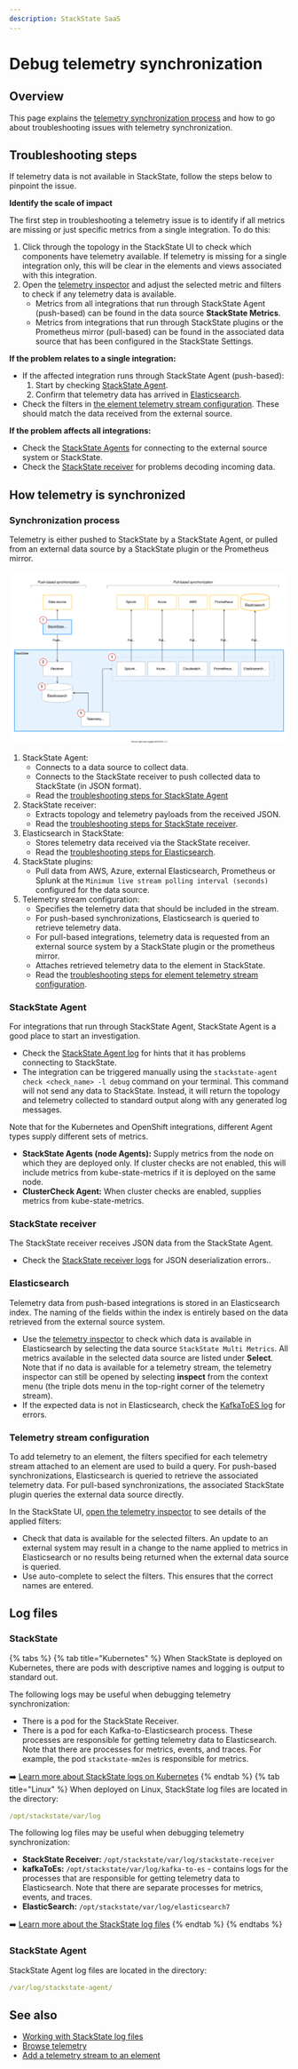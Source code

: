 ```yaml
---
description: StackState SaaS
---
```


# Debug telemetry synchronization

## Overview

This page explains the [telemetry synchronization process](#synchronization-process) and how to go about troubleshooting issues with telemetry synchronization.

## Troubleshooting  steps

If telemetry data is not available in StackState, follow the steps below to pinpoint the issue.

**Identify the scale of impact**

The first step in troubleshooting a telemetry issue is to identify if all metrics are missing or just specific metrics from a single integration. To do this: 

1. Click through the topology in the StackState UI to check which components have telemetry available. If telemetry is missing for a single integration only, this will be clear in the elements and views associated with this integration. 
2. Open the [telemetry inspector](/use/metrics-and-events/browse-telemetry.md) and adjust the selected metric and filters to check if any telemetry data is available.
   * Metrics from all integrations that run through StackState Agent (push-based) can be found in the data source **StackState Metrics**. 
   * Metrics from integrations that run through StackState plugins or the Prometheus mirror (pull-based) can be found in the associated data source that has been configured in the StackState Settings. 

**If the problem relates to a single integration:**

* If the affected integration runs through StackState Agent (push-based):
  1. Start by checking [StackState Agent](#stackstate-agent).
  2. Confirm that telemetry data has arrived in [Elasticsearch](#elasticsearch).
* Check the filters in [the element telemetry stream configuration](#telemetry-stream-configuration). These should match the data received from the external source.

**If the problem affects all integrations:**

* Check the [StackState Agents](#stackstate-agent) for connecting to the external source system or StackState.
* Check the [StackState receiver](#stackstate-receiver) for problems decoding incoming data.

## How telemetry is synchronized

### Synchronization process

Telemetry is either pushed to StackState by a StackState Agent, or pulled from an external data source by a StackState plugin or the Prometheus mirror.

![Telemetry synchronization process](/.gitbook/assets/telemetry-sync.svg)

1. StackState Agent:
   * Connects to a data source to collect data.
   * Connects to the StackState receiver to push collected data to StackState (in JSON format).
   * Read the [troubleshooting steps for StackState Agent](#stackstate-agent)
2. StackState receiver:
   * Extracts topology and telemetry payloads from the received JSON.
   * Read the [troubleshooting steps for StackState receiver](#stackstate-receiver).
3. Elasticsearch in StackState:
   * Stores telemetry data received via the StackState receiver. 
   * Read the [troubleshooting steps for Elasticsearch](#elasticsearch). 
4. StackState plugins:
   * Pull data from AWS, Azure, external Elasticsearch, Prometheus or Splunk at the `Minimum live stream polling interval (seconds)` configured for the data source.
5. Telemetry stream configuration:
   * Specifies the telemetry data that should be included in the stream.
   * For push-based synchronizations, Elasticsearch is queried to retrieve telemetry data.
   * For pull-based integrations, telemetry data is requested from an external source system by a StackState plugin or the prometheus mirror.
   * Attaches retrieved telemetry data to the element in StackState.
   * Read the [troubleshooting steps for element telemetry stream configuration](#telemetry-stream-configuration).

### StackState Agent

For integrations that run through StackState Agent, StackState Agent is a good place to start an investigation.
- Check the [StackState Agent log](#stackstate-agent) for hints that it has problems connecting to StackState.
- The integration can be triggered manually using the `stackstate-agent check <check_name> -l debug` command on your terminal. This command will not send any data to StackState. Instead, it will return the topology and telemetry collected to standard output along with any generated log messages.

Note that for the Kubernetes and OpenShift integrations, different Agent types supply different sets of metrics. 

- **StackState Agents (node Agents):** Supply metrics from the node on which they are deployed only. If cluster checks are not enabled, this will include metrics from kube-state-metrics if it is deployed on the same node.
- **ClusterCheck Agent:** When cluster checks are enabled, supplies metrics from kube-state-metrics.

### StackState receiver

The StackState receiver receives JSON data from the StackState Agent. 

- Check the [StackState receiver logs](#stackstate) for JSON deserialization errors..

### Elasticsearch

Telemetry data from push-based integrations is stored in an Elasticsearch index. The naming of the fields within the index is entirely based on the data retrieved from the external source system.

- Use the [telemetry inspector](/use/metrics-and-events/browse-telemetry.md) to check which data is available in Elasticsearch by selecting the data source `StackState Multi Metrics`. All metrics available in the selected data source are listed under **Select**.  Note that if no data is available for a telemetry stream, the telemetry inspector can still be opened by selecting **inspect** from the context menu (the triple dots menu in the top-right corner of the telemetry stream). 
- If the expected data is not in Elasticsearch, check the [KafkaToES log](#stackstate) for errors.

### Telemetry stream configuration

To add telemetry to an element, the filters specified for each telemetry stream attached to an element are used to build a query. For push-based synchronizations, Elasticsearch is queried to retrieve the associated telemetry data. For pull-based synchronizations, the associated StackState plugin queries the external data source directly. 

In the StackState UI, [open the telemetry inspector](/use/metrics-and-events/browse-telemetry.md) to see details of the applied filters:

- Check that data is available for the selected filters. An update to an external system may result in a change to the name applied to metrics in Elasticsearch or no results being returned when the external data source is queried.
- Use auto-complete to select the filters. This ensures that the correct names are entered.

## Log files

### StackState

{% tabs %}
{% tab title="Kubernetes" %}
When StackState is deployed on Kubernetes, there are pods with descriptive names and logging is output to standard out.

The following logs may be useful when debugging telemetry synchronization:

* There is a pod for the StackState Receiver.
* There is a pod for each Kafka-to-Elasticsearch process. These processes are responsible for getting telemetry data to Elasticsearch. Note that there are processes for metrics, events, and traces. For example, the pod `stackstate-mm2es` is responsible for metrics.

➡️ [Learn more about StackState logs on Kubernetes](/configure/logging/stackstate-log-files.md#kubernetes)
{% endtab %}
{% tab title="Linux" %}
When deployed on Linux, StackState log files are located in the directory:

```yaml
/opt/stackstate/var/log
```

The following log files may be useful when debugging telemetry synchronization:

* **StackState Receiver:** `/opt/stackstate/var/log/stackstate-receiver`
* **kafkaToEs:** `/opt/stackstate/var/log/kafka-to-es` - contains logs for the processes that are responsible for getting telemetry data to Elasticsearch. Note that there are separate processes for metrics, events, and traces.
* **ElasticSearch:** `/opt/stackstate/var/log/elasticsearch7`

➡️ [Learn more about the StackState log files](/configure/logging/stackstate-log-files.md#linux)
{% endtab %}
{% endtabs %}

### StackState Agent

StackState Agent log files are located in the directory:

```yaml
/var/log/stackstate-agent/
```

## See also

* [Working with StackState log files](/configure/logging/stackstate-log-files.md)
* [Browse telemetry](/use/metrics-and-events/browse-telemetry.md)
* [Add a telemetry stream to an element](/use/metrics-and-events/add-telemetry-to-element.md)
